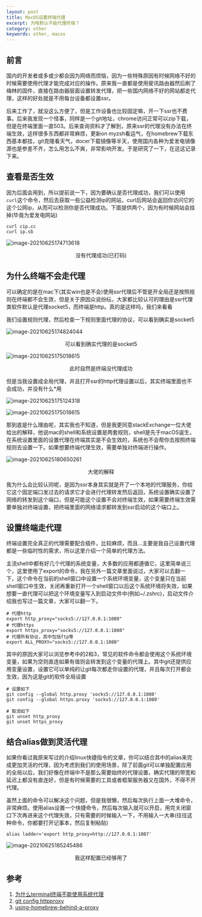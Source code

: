 ```yaml
---
layout: post
title: MacOS设置终端代理
excerpt: 为啥默认不能代理终端？
category: other
keywords: other, macos
---
```


## 前言

国内的开发者或多或少都会因为网络而烦恼，因为一些特殊原因有时候网络不好的时候需要使用代理才能完成对应的操作。原来我一直都是使用斐讯路由器然后刷了梅林的固件，直接在路由器层面设置转发代理，把一些国内网络不好的网站都走代理，这样的好处就是不用每台设备都设置ssr。

后来工作了，就没这么方便了，但是工作设备也比较固定嘛，开一下ssr也不费事。后来我发现一个怪事，同样是一个git地址，chrome访问正常可以zip下载，但是在终端里面一直503。后来查询资料才了解到，原来ssr的代理没有办法在终端生效，这样很多东西都非常麻烦，更新on myzsh看运气，在homebrew下载东西基本都挂，git克隆看天气，docer下载镜像等半天，使用国内各种为爱发电镜像源也是参差不齐，怎么用怎么不爽，非常影响开发。于是研究了一下，在这这记录下来。



## 查看是否生效

因为后面会用到，所以提前说一下，因为要确认是否代理成功，我们可以使用```curl```这个命令，然后去获取一些公益检测ip的网站，curl后网站会返回你访问它的这个公网ip，从而可以检测你是否代理成功。下面提供两个，因为有时候网站会挂掉(毕竟为爱发电网站)

```shel
curl cip.cc
curl ip.sb
```

![image-20210625174713618](https://mypicgogo.oss-cn-hangzhou.aliyuncs.com/tuchuang20210625174713.png)

<center>没有代理成功(已打码)</center>



## 为什么终端不会走代理

可以确定的是在mac下(其实win也是不会)使用ssr代理后不管是开全局还是按照规则在终端都不会生效，但是关于原因众说纷纭，大家都比较认可的理由是ssr代理类软件默认是代理socket5，而终端是http。真的是这样吗，我们来看看

我们设置规则代理，然后检查一下规则里面代理的协议，可以看到确实是socket5

![image-20210625174824044](https://mypicgogo.oss-cn-hangzhou.aliyuncs.com/tuchuang20210625174824.png)

<center>可以看到确实代理的是socket5</center>

![image-20210625175018615](https://mypicgogo.oss-cn-hangzhou.aliyuncs.com/tuchuang20210625175018.png)

<center>此时自然是终端没代理成功</center>



但是当我设置成全局代理，并且打开ssr的http代理设置以后，其实终端里面也不会成功，并没有什么*用

![image-20210625175124318](https://mypicgogo.oss-cn-hangzhou.aliyuncs.com/tuchuang20210625175124.png)

![image-20210625175018615](https://mypicgogo.oss-cn-hangzhou.aliyuncs.com/tuchuang20210625175018.png)

那到底是什么理由呢，其实我也不知道，但是我更同意stackExchange一位大佬给出的解释，他说mac的shell和系统设置是两套规则，shell是先于macOS诞生，在系统设置里面的设置代理在终端其实是不会生效的，系统也不会帮你去按照终端规则去设置一下。如果想要终端代理生效，需要单独对终端进行操作。

![image-20210625180650261](https://mypicgogo.oss-cn-hangzhou.aliyuncs.com/tuchuang20210625180650.png)

<center>大佬的解释</center>



我为什么会比较认同呢，是因为ssr本身其实就是开了一个本地的代理服务，你给它这个固定端口发过去的请求它才会进行代理转发然后返回，系统设置确实设置了网络的转发到这个端口，但是可能这个设置不会对终端生效，如果需要终端生效需要单独对终端设置，把终端里面的网络请求都转发到ssr启动的这个端口上。



## 设置终端走代理

终端设置完全真正的代理需要配合插件，比较麻烦，而且...主要是我自己设置代理都是一些临时性的需求，所以这里介绍一个简单的代理方法。

主流shell中都有好几个代理的系统变量，大多数的应用都遵循它，这里简单说三个，这里使用了export的命令，我在另外一篇文章里面说过，大家可以去翻一下，这个命令在当前的shell窗口中设置一个系统环境变量，这个变量只在当前shell窗口中生效，关闭再重新打开一个shell窗口以后这个系统环境将失效，如果想要一直代理可以把这个环境变量写入到启动文件中(例如~/.zshrc)，启动文件介绍我也写过一篇文章，大家可以翻一下。

```shell
# 代理http
export http_proxy="socks5://127.0.0.1:1080"
# 代理https
export https_proxy="socks5://127.0.0.1:1080"
# 代理所有协议，其中包括ftp等
export ALL_PROXY="socks5://127.0.0.1:1080"
```

其中的原因大家可以浏览参考中的2和3，常见的软件命令都会使用这个系统环境变量，如果为空则直连如果有值则会转发到这个变量的代理上。其中git还提供应用变量设置，设置它可以单纯的让git每次都走你设置的代理，并且每次打开都会生效，因为这是git的软件全局设置

```shell
# 设置如下
git config --global http.proxy 'socks5://127.0.0.1:1080' 
git config --global https.proxy 'socks5://127.0.0.1:1080'

# 取消如下
git unset http_proxy
git unset https_proxy
```



## 结合alias做到灵活代理

如果你看过我原来写过的介绍linux快捷指令的文章，你可以结合其中的alias来完成更加灵活的代理，因为考虑到我们的使用场景，除了前面git可以单独配置应用的全局以后，我们好像在终端中不是那么需要始终的代理设置，确实代理的带宽和延迟上都没有直连好，但是有时候需要的工具或者框架服务器又在国外，不得不开代理。

虽然上面的命令可以解决这个问题，但是我很懒，然后每次执行上面一大堆命令，非常麻烦。使用alias设置一个快捷命令，然后每次输入就可以开启，用完关闭窗口下次再进来这个代理失效，只有需要的时候输入一下，不用输入一大串(往往这种命令，你都要打开记事本，然后复制粘贴)

```alias ladder='export http_proxy=http://127.0.0.1:1087'```

![image-20210625185245486](https://mypicgogo.oss-cn-hangzhou.aliyuncs.com/tuchuang20210625185245.png)

<center>我这样配置已经够用了</center>

## 参考

1. [为什么terminal终端不能使用系统代理](https://apple.stackexchange.com/questions/333672/proxy-is-configured-correctly-i-guess-appstore-and-safari-work-fine-but-net)
2. [git config httpproxy](https://git-scm.com/docs/git-config/2.9.5#Documentation/git-config.txt-httpproxy)
3. [using-homebrew-behind-a-proxy](https://docs.brew.sh/Manpage#using-homebrew-behind-a-proxy)
